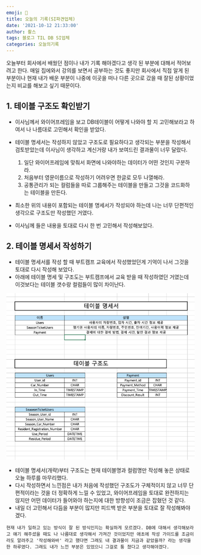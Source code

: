 ```yaml
---
emoji: 🤗
title: 오늘의 기록(SI파견업체)
date: '2021-10-12 21:33:00'
author: 촬스
tags: 블로그 TIL DB SI업체
categories: 오늘의기록
---
```


오늘부터 회사에서 배웠던 점이나 내가 기록 해야겠다고 생각 된 부분에 대해서 적어보려고 한다.
매일 집에와서 강의를 보면서 공부하는 것도 좋지만 회사에서 직접 알게 된 부분이나 현재 내가 배운 부분이 나중에 이곳을 떠나 다른 곳으로 갔을 때 잘된 상황이었는지 비교를 해보고 싶기 때문이다.

## 1. 테이블 구조도 확인받기

- 이사님께서 와이어프레임을 보고 DB테이블이 어떻게 나와야 할 지 고민해보라고 하여서 나 나름대로 고민해서 확인을 받았다.

- 테이블 명세서는 작성하지 않았고 구조도로 필요하다고 생각되는 부분을 작성해서 검토받았는데 이사님이 생각하고 계신거랑 내가 보여드린 결과물이 너무 달랐다.

  1. 일단 와이어프레임에 맞춰서 화면에 나와야하는 데이터가 어떤 것인지 구분하라.
  2. 처음부터 영문이름으로 작성하기 어려우면 한글로 모두 나열해라.
  3. 공통관리가 되는 컬럼들을 따로 그룹해주는 테이블을 만들고 그것을 코드화하는 테이블을 만든다.

- 최소한 위의 내용이 포함되는 테이블 명세서가 작성되야 하는데 나는 너무 단편적인
  생각으로 구조도만 작성했던 거였다.
- 이사님께 들은 내용을 토대로 다시 한 번 고민해서 작성해보았다.

## 2. 테이블 명세서 작성하기

- 테이블 명세서를 작성 할 때 부트캠프 교육에서 작성했었던게 기억이 나서 그것을 토대로 다시 작성해 보았다.
- 아래에 테이블 명세 및 구조도는 부트캠프에서 교육 받을 때 작성하였던 거였는데
  이것보다는 테이블 갯수랑 컬럼들이 많이 차이난다.

![db-table.png](db-table.png)

- 테이블 명세서(개략)부터 구조도는 현재 테이블명과 컬럼명만 작성해 놓은 상태로 오늘 하루를 마무리했다.
- 다시 작성하면서 느낀점은 내가 처음에 작성했던 구조도가 구체적이지 않고 너무 단편적이라는 것을 더 정확하게 느낄 수 있었고, 와이어프레임을 토대로 완전하지는 않지만 어떤 데이터가 들어와야 하는지에 대한 방향성이 조금은 잡혔던 것 같다.
- 내일 더 고민해서 다듬을 부분이 많지만 피드백 받은 부분을 토대로 잘 작성해봐야겠다.

`현재 내가 일하고 있는 방식이 잘 된 방식인지는 확실하게 모르겠다. DB에 대해서 생각해보라고 얘기 해주셨을 때도 나 나름대로 생각해서 가져간 것이었지만 애초에 작성 가이드를 조금이라도 알려주고 '작성해와바' 라고 했다면 그래도 내 결과물이 지금과 같았을까? 라는 생각을 한 하루였다. 그래도 내가 느낀 부분은 있었으니 그걸로 퉁 쳤다고 생각해야겠다.`

```toc

```
